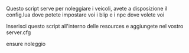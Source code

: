 Questo script serve per noleggiare i veicoli, avete a disposizione il config.lua dove potete impostare voi i blip e i npc dove volete voi

Inserisci questo script all'interno delle resources e aggiungete nel vostro server.cfg 

ensure noleggio

